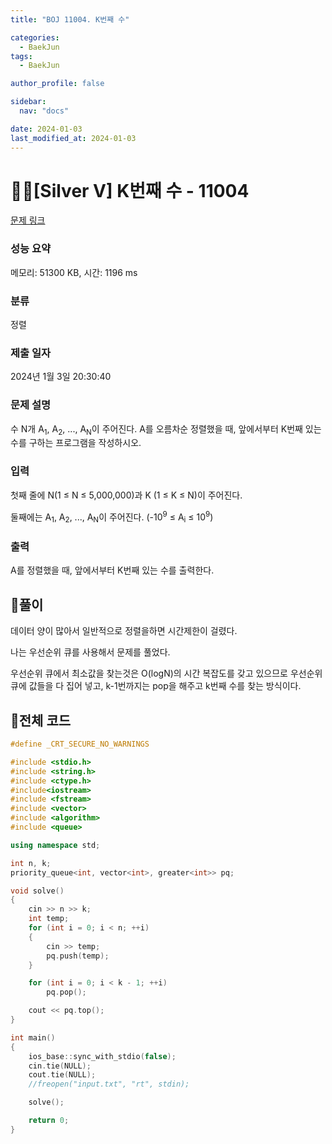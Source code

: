 ```yaml
---
title: "BOJ 11004. K번째 수"

categories:
  - BaekJun
tags:
  - BaekJun

author_profile: false

sidebar:
  nav: "docs"

date: 2024-01-03
last_modified_at: 2024-01-03
---
```


# 🙇‍♀️[Silver V] K번째 수 - 11004 

[문제 링크](https://www.acmicpc.net/problem/11004) 

### 성능 요약

메모리: 51300 KB, 시간: 1196 ms

### 분류

정렬

### 제출 일자

2024년 1월 3일 20:30:40

### 문제 설명

<p>수 N개 A<sub>1</sub>, A<sub>2</sub>, ..., A<sub>N</sub>이 주어진다. A를 오름차순 정렬했을 때, 앞에서부터 K번째 있는 수를 구하는 프로그램을 작성하시오.</p>

### 입력 

 <p>첫째 줄에 N(1 ≤ N ≤ 5,000,000)과 K (1 ≤ K ≤ N)이 주어진다.</p>

<p>둘째에는 A<sub>1</sub>, A<sub>2</sub>, ..., A<sub>N</sub>이 주어진다. (-10<sup>9</sup> ≤ A<sub>i</sub> ≤ 10<sup>9</sup>)</p>

### 출력 

 <p>A를 정렬했을 때, 앞에서부터 K번째 있는 수를 출력한다.</p>

## 🚀풀이

데이터 양이 많아서 일반적으로 정렬을하면 시간제한이 걸렸다.  

나는 우선순위 큐를 사용해서 문제를 풀었다.  

우선순위 큐에서 최소값을 찾는것은 O(logN)의 시간 복잡도를 갖고 있으므로 우선순위 큐에 값들을 다 집어 넣고, k-1번까지는 pop을 해주고 k번째 수를 찾는 방식이다.  

## 🚀전체 코드

```cpp
#define _CRT_SECURE_NO_WARNINGS

#include <stdio.h>
#include <string.h>
#include <ctype.h>
#include<iostream>
#include <fstream>
#include <vector>
#include <algorithm>
#include <queue>

using namespace std;

int n, k;
priority_queue<int, vector<int>, greater<int>> pq;

void solve()
{
	cin >> n >> k;
	int temp;
	for (int i = 0; i < n; ++i)
	{
		cin >> temp;
		pq.push(temp);
	}

	for (int i = 0; i < k - 1; ++i)
		pq.pop();

	cout << pq.top();
}

int main() 
{
	ios_base::sync_with_stdio(false);
	cin.tie(NULL);
	cout.tie(NULL);
	//freopen("input.txt", "rt", stdin);

	solve();

	return 0;
}
```